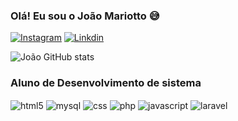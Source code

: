 ### Olá! Eu sou o João Mariotto 😅

[![Instagram](https://img.shields.io/badge/Instagram-E4405F?style=for-the-badge&logo=instagram&logoColor=white)](https://www.instagram.com/joao_aylton/)
[![Linkdin](https://img.shields.io/badge/LinkedIn-0077B5?style=for-the-badge&logo=linkedin&logoColor=white)]()

![João GitHub stats](https://github-readme-stats.vercel.app/api?username=JoaoMariotto&show_icons=true&theme=dracula)

### Aluno de Desenvolvimento de sistema

<div>
   <img align="center" alt="html5" src="https://img.shields.io/badge/HTML5-E34F26?style=for-the-badge&logo=html5&logoColor=white">

   <img align="center" alt="mysql" src="https://img.shields.io/badge/MySQL-005C84?style=for-the-badge&logo=mysql&logoColor=white">

   <img align="center" alt="css" src="https://img.shields.io/badge/CSS-239120?&style=for-the-badge&logo=css3&logoColor=white">

   <img align="center" alt="php" src="https://img.shields.io/badge/PHP-777BB4?style=for-the-badge&logo=php&logoColor=white">

   <img align="center" alt="javascript" src="https://img.shields.io/badge/JavaScript-323330?style=for-the-badge&logo=javascript&logoColor=F7DF1E">

   <img align="center" alt="laravel" src="https://img.shields.io/badge/Laravel-FF2D20?style=for-the-badge&logo=laravel&logoColor=whit">
</div>

